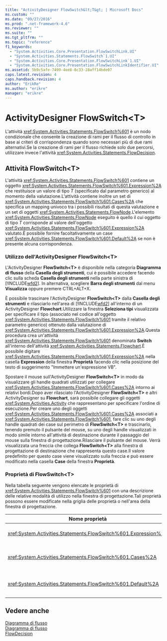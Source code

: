 ```yaml
---
title: "ActivityDesigner FlowSwitch&lt;T&gt; | Microsoft Docs"
ms.custom: ""
ms.date: "09/27/2016"
ms.prod: ".net-framework-4.6"
ms.reviewer: ""
ms.suite: ""
ms.tgt_pltfrm: ""
ms.topic: "reference"
f1_keywords: 
  - "System.Activities.Core.Presentation.FlowSwitchLink.UI"
  - "System.Activities.Statements.FlowSwitch`1.UI"
  - "System.Activities.Core.Presentation.FlowSwitchLink`1.UI"
  - "System.Activities.Core.Presentation.FlowSwitchLinkIdentifier.UI"
ms.assetid: 5b9c5afe-7499-4ee8-8c33-28aff14bde07
caps.latest.revision: 4
caps.handback.revision: 4
author: "ErikRe"
ms.author: "erikre"
manager: "erikre"
---
```

# ActivityDesigner FlowSwitch&lt;T&gt;
L'attività <xref:System.Activities.Statements.FlowSwitch%601> è un nodo condizionale che consente la creazione di rami per il flusso di controllo in base ai criteri di corrispondenza quando sono necessari più di due rami alternativi.Se la creazione di rami per il flusso richiede solo due percorsi, utilizzare invece l'attività <xref:System.Activities.Statements.FlowDecision>.  
  
## Attività FlowSwitch\<T\>  
 L'attività <xref:System.Activities.Statements.FlowSwitch%601> contiene un oggetto <xref:System.Activities.Statements.FlowSwitch%601.Expression%2A> che restituisce un valore di tipo *T* \(specificato dal parametro generico\) al momento della valutazione.L'attività contiene inoltre un set di <xref:System.Activities.Statements.FlowSwitch%601.Cases%2A> che specifica un mapping univoco tra i possibili risultati di questa valutazione e un set di oggetti <xref:System.Activities.Statements.FlowNode>.L'elemento <xref:System.Activities.Statements.FlowNode> eseguito è quello il cui oggetto di tipo *T* corrisponde al valore dell'oggetto <xref:System.Activities.Statements.FlowSwitch%601.Expression%2A> valutato.È possibile fornire facoltativamente un case <xref:System.Activities.Statements.FlowSwitch%601.Default%2A> se non è presente alcuna corrispondenza.  
  
### Utilizzo dell'ActivityDesigner FlowSwitch\<T\>  
 L'ActivityDesigner **FlowSwitch\<T\>** è disponibile nella categoria **Diagramma di flusso** della **Casella degli strumenti**, cui è possibile accedere facendo clic sulla scheda **Casella degli strumenti** nella parte sinistra di [!INCLUDE[wfd2](../workflow-designer/includes/wfd2_md.md)]. In alternativa, scegliere **Barra degli strumenti** dal menu **Visualizza** oppure premere CTRL\+ALT\+X.  
  
 È possibile trascinare l'ActivityDesigner **FlowSwitch\<T\>** dalla **Casella degli strumenti** e rilasciarlo nell'area di [!INCLUDE[wfd2](../workflow-designer/includes/wfd2_md.md)] all'interno di un ActivityDesigner **Flowchart**.Utilizzare la finestra **Seleziona tipi** visualizzata per specificare il tipo \(associato nel codice all'oggetto <xref:System.Activities.Statements.FlowSwitch%601> tramite il relativo parametro generico\) ottenuto dalla valutazione di <xref:System.Activities.Statements.FlowSwitch%601.Expression%2A>.Questa procedura crea un'attività <xref:System.Activities.Statements.FlowSwitch%601> denominata **Switch** all'interno dell'attività <xref:System.Activities.Statements.Flowchart>.È possibile digitare <xref:System.Activities.Statements.FlowSwitch%601.Expression%2A> nella casella **Expression** della finestra **Proprietà** facendo clic nella posizione del testo di suggerimento "Immettere un'espressione VB".  
  
 Spostare il mouse sull'ActivityDesigner **FlowSwitch\<T\>** in modo da visualizzare gli handle quadrati utilizzati per collegare <xref:System.Activities.Statements.FlowSwitch%601.Cases%2A> intorno ai relativi bordi.Dopo aver rilasciato l'ActivityDesigner **FlowSwitch\<T\>** e altri ActivityDesigner su **Flowchart**, sarà possibile collegare gli oggetti <xref:System.Activities.Activity> che rappresentano per specificare l'ordine di esecuzione.Per creare uno degli oggetti <xref:System.Activities.Statements.FlowSwitch%601.Cases%2A> associati a <xref:System.Activities.Statements.FlowSwitch%601>, fare clic su uno degli handle quadrati dei case sul perimetro di **FlowSwitch\<T\>** e trascinarlo, tenendo premuto il pulsante del mouse, su uno degli handle visualizzati in modo simile intorno all'attività di destinazione durante il passaggio del mouse sulla finestra di progettazione.Rilasciare il pulsante del mouse. Verrà visualizzata una freccia che collega **FlowSwitch\<T\>** alla finestra di progettazione di destinazione che rappresenta questo case.Il valore predefinito per questo case viene visualizzato sulla freccia e può essere modificato nella casella **Case** della finestra **Proprietà**.  
  
### Proprietà di FlowSwitch\<T\>  
 Nella tabella seguente vengono elencate le proprietà di <xref:System.Activities.Statements.FlowSwitch%601> con una descrizione delle relative modalità di utilizzo nella finestra di progettazione.Tali proprietà possono essere modificate nella griglia delle proprietà o nell'area della finestra di progettazione.  
  
|Nome proprietà|Obbligatoria|Utilizzo|  
|--------------------|------------------|--------------|  
|<xref:System.Activities.Statements.FlowSwitch%601.Expression%2A>|True|Specifica l'espressione valutata per identificare l'oggetto <xref:System.Activities.Statements.FlowSwitch%601.Cases%2A> cui passare nel percorso di esecuzione.|  
|<xref:System.Activities.Statements.FlowSwitch%601.Cases%2A>|False|Specifica un mapping univoco tra i possibili risultati ottenuti dalla valutazione di <xref:System.Activities.Statements.FlowSwitch%601.Expression%2A> e un set di oggetti <xref:System.Activities.Statements.FlowNode>.|  
|<xref:System.Activities.Statements.FlowSwitch%601.Default%2A>|True|Specifica il mapping quando la valutazione di <xref:System.Activities.Statements.FlowSwitch%601.Expression%2A> non corrisponde a uno dei valori contenuti nell'oggetto <xref:System.Activities.Statements.FlowSwitch%601.Cases%2A>.|  
  
## Vedere anche  
 [Diagramma di flusso](../workflow-designer/flowchart-activity-designers.md)   
 [Diagramma di flusso](../workflow-designer/flowchart-activity-designer.md)   
 [FlowDecision](../workflow-designer/flowdecision-activity-designer.md)
